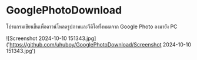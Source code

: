 # GooglePhotoDownload

โปรแกรมเขียนขึ้นเพื่อดาวน์โหลดรูปภาพและวีดีโอทั้งหมดจาก Google Photo ลงมายัง PC

![Screenshot 2024-10-10 151343.jpg]('https://github.com/uhuboy/GooglePhotoDownload/Screenshot 2024-10-10 151343.jpg')
